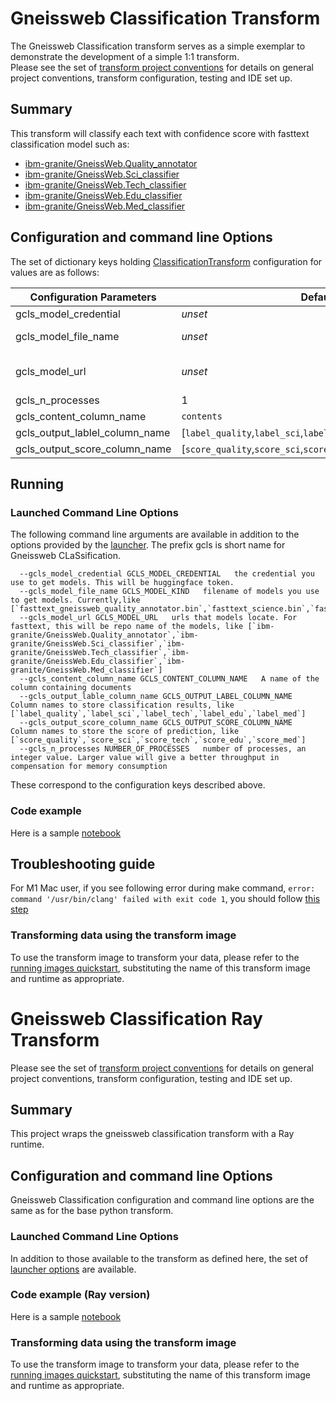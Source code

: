 # Gneissweb Classification Transform
The Gneissweb Classification transform serves as a simple exemplar to demonstrate the development
of a simple 1:1 transform.  
Please see the set of [transform project conventions](../../README.md#transform-project-conventions) for details on general project conventions, transform configuration, testing and IDE set up.

## Summary 
This transform will classify each text with confidence score with fasttext classification model such as:
- [ibm-granite/GneissWeb.Quality_annotator](https://huggingface.co/ibm-granite/GneissWeb.Quality_annotator)
- [ibm-granite/GneissWeb.Sci_classifier](https://huggingface.co/ibm-granite/GneissWeb.Sci_classifier)
- [ibm-granite/GneissWeb.Tech_classifier](https://huggingface.co/ibm-granite/GneissWeb.Tech_classifier)
- [ibm-granite/GneissWeb.Edu_classifier](https://huggingface.co/ibm-granite/GneissWeb.Edu_classifier)
- [ibm-granite/GneissWeb.Med_classifier](https://huggingface.co/ibm-granite/GneissWeb.Med_classifier)

## Configuration and command line Options

The set of dictionary keys holding [ClassificationTransform](dpk_gneissweb_classification/transform.py) 
configuration for values are as follows:

| Configuration Parameters  | Default  | Description |
|------------|----------|--------------|
| gcls_model_credential | _unset_ | specifies the credential you use to get models. This will be huggingface token. [Guide to get huggingface token](https://huggingface.co/docs/hub/security-tokens) |
| gcls_model_file_name | _unset_ | specifies what filename of models you use to get models, like [`fasttext_gneissweb_quality_annotator.bin`,`fasttext_science.bin`,`fasttext_technology_computing.bin`,`fasttext_education.bin`,`fasttext_medical.bin`] |
| gcls_model_url | _unset_ |  specifies urls that models locate. For fasttext, this will be repo name of the models, like [`ibm-granite/GneissWeb.Quality_annotator`,`ibm-granite/GneissWeb.Sci_classifier`,`ibm-granite/GneissWeb.Tech_classifier`,`ibm-granite/GneissWeb.Edu_classifier`,`ibm-granite/GneissWeb.Med_classifier`] |
| gcls_n_processes | 1 | number of processes. Must be a positive integer |
| gcls_content_column_name | `contents` | specifies name of the column containing documents |
| gcls_output_lablel_column_name | [`label_quality`,`label_sci`,`label_tech`,`label_edu`,`label_med`] | specifies name of the output column to hold predicted classes|
| gcls_output_score_column_name | [`score_quality`,`score_sci`,`score_tech`,`score_edu`,`score_med`]  | specifies name of the output column to hold score of prediction |

## Running

### Launched Command Line Options 
The following command line arguments are available in addition to 
the options provided by 
the [launcher](../../../data-processing-lib/doc/launcher-options.md).
The prefix gcls is short name for Gneissweb CLaSsification.
```
  --gcls_model_credential GCLS_MODEL_CREDENTIAL   the credential you use to get models. This will be huggingface token.
  --gcls_model_file_name GCLS_MODEL_KIND   filename of models you use to get models. Currently,like [`fasttext_gneissweb_quality_annotator.bin`,`fasttext_science.bin`,`fasttext_technology_computing.bin`,`fasttext_education.bin`,`fasttext_medical.bin`]
  --gcls_model_url GCLS_MODEL_URL   urls that models locate. For fasttext, this will be repo name of the models, like [`ibm-granite/GneissWeb.Quality_annotator`,`ibm-granite/GneissWeb.Sci_classifier`,`ibm-granite/GneissWeb.Tech_classifier`,`ibm-granite/GneissWeb.Edu_classifier`,`ibm-granite/GneissWeb.Med_classifier`]
  --gcls_content_column_name GCLS_CONTENT_COLUMN_NAME   A name of the column containing documents
  --gcls_output_lable_column_name GCLS_OUTPUT_LABEL_COLUMN_NAME   Column names to store classification results, like [`label_quality`,`label_sci`,`label_tech`,`label_edu`,`label_med`]
  --gcls_output_score_column_name GCLS_OUTPUT_SCORE_COLUMN_NAME   Column names to store the score of prediction, like [`score_quality`,`score_sci`,`score_tech`,`score_edu`,`score_med`]
  --gcls_n_processes NUMBER_OF_PROCESSES   number of processes, an integer value. Larger value will give a better throughput in compensation for memory consumption
```
These correspond to the configuration keys described above.

### Code example
Here is a sample [notebook](gneissweb_classification.ipynb)

## Troubleshooting guide

For M1 Mac user, if you see following error during make command, `error: command '/usr/bin/clang' failed with exit code 1`, you should follow [this step](https://freeman.vc/notes/installing-fasttext-on-an-m1-mac)


### Transforming data using the transform image

To use the transform image to transform your data, please refer to the 
[running images quickstart](../../../doc/quick-start/run-transform-image.md),
substituting the name of this transform image and runtime as appropriate.

# Gneissweb Classification Ray Transform 
Please see the set of
[transform project conventions](../../README.md#transform-project-conventions)
for details on general project conventions, transform configuration,
testing and IDE set up.

## Summary 
This project wraps the gneissweb classification transform with a Ray runtime.

## Configuration and command line Options

Gneissweb Classification configuration and command line options are the same as for the base python transform. 

### Launched Command Line Options 
In addition to those available to the transform as defined here,
the set of 
[launcher options](../../../data-processing-lib/doc/launcher-options.md) are available.

### Code example (Ray version)
Here is a sample [notebook](gneissweb_classification-ray.ipynb)

### Transforming data using the transform image

To use the transform image to transform your data, please refer to the 
[running images quickstart](../../../doc/quick-start/run-transform-image.md),
substituting the name of this transform image and runtime as appropriate.
